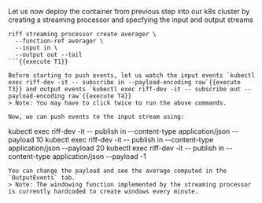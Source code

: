 Let us now deploy the container from previous step into our k8s cluster by creating a streaming processor and specfying the input and output streams
```
riff streaming processor create averager \
  --function-ref averager \
  --input in \
  --output out --tail
```{{execute T1}}

Before starting to push events, let us watch the input events `kubectl exec riff-dev -it -- subscribe in --payload-encoding raw`{{execute T3}} and output events `kubectl exec riff-dev -it -- subscribe out --payload-encoding raw`{{execute T4}}
> Note: You may have to click twice to run the above commands.

Now, we can push events to the input stream using:
```
kubectl exec riff-dev -it -- publish in --content-type application/json --payload 10
kubectl exec riff-dev -it -- publish in --content-type application/json --payload 20
kubectl exec riff-dev -it -- publish in --content-type application/json --payload -1
```{{execute T1}}
You can change the payload and see the average computed in the `OutputEvents` tab.
> Note: The windowing function implemented by the streaming processor is currently hardcoded to create windows every minute.
